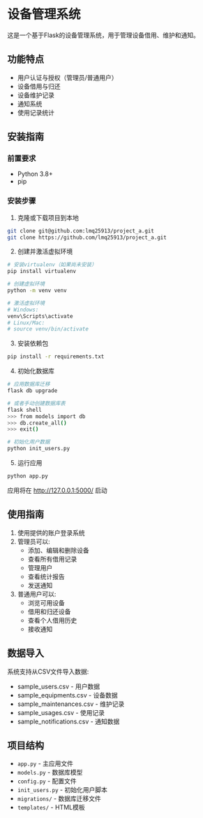 # 设备管理系统

这是一个基于Flask的设备管理系统，用于管理设备借用、维护和通知。

## 功能特点

- 用户认证与授权（管理员/普通用户）
- 设备借用与归还
- 设备维护记录
- 通知系统
- 使用记录统计

## 安装指南

### 前置要求

- Python 3.8+
- pip

### 安装步骤

1. 克隆或下载项目到本地

```bash
git clone git@github.com:lmq25913/project_a.git
git clone https://github.com/lmq25913/project_a.git
```

2. 创建并激活虚拟环境

```bash
# 安装virtualenv（如果尚未安装）
pip install virtualenv

# 创建虚拟环境
python -m venv venv

# 激活虚拟环境
# Windows:
venv\Scripts\activate
# Linux/Mac:
# source venv/bin/activate
```

3. 安装依赖包

```bash
pip install -r requirements.txt
```

4. 初始化数据库

```bash
# 应用数据库迁移
flask db upgrade

# 或者手动创建数据库表
flask shell
>>> from models import db
>>> db.create_all()
>>> exit()

# 初始化用户数据
python init_users.py
```

5. 运行应用

```bash
python app.py
```

应用将在 http://127.0.0.1:5000/ 启动

## 使用指南

1. 使用提供的账户登录系统
2. 管理员可以:
   - 添加、编辑和删除设备
   - 查看所有借用记录
   - 管理用户
   - 查看统计报告
   - 发送通知
3. 普通用户可以:
   - 浏览可用设备
   - 借用和归还设备
   - 查看个人借用历史
   - 接收通知

## 数据导入

系统支持从CSV文件导入数据:
- sample_users.csv - 用户数据
- sample_equipments.csv - 设备数据
- sample_maintenances.csv - 维护记录
- sample_usages.csv - 使用记录
- sample_notifications.csv - 通知数据

## 项目结构

- `app.py` - 主应用文件
- `models.py` - 数据库模型
- `config.py` - 配置文件
- `init_users.py` - 初始化用户脚本
- `migrations/` - 数据库迁移文件
- `templates/` - HTML模板 